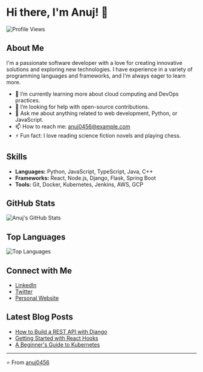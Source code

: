 # Hi there, I'm Anuj! 👋

![Profile Views](https://komarev.com/ghpvc/?username=anuj0456&color=blue)

## About Me

I'm a passionate software developer with a love for creating innovative solutions and exploring new technologies. I have experience in a variety of programming languages and frameworks, and I'm always eager to learn more.

- 🌱 I’m currently learning more about cloud computing and DevOps practices.
- 🤔 I’m looking for help with open-source contributions.
- 💬 Ask me about anything related to web development, Python, or JavaScript.
- 📫 How to reach me: [anuj0456@example.com](mailto:anuj0456@example.com)
- ⚡ Fun fact: I love reading science fiction novels and playing chess.

## Skills

- **Languages:** Python, JavaScript, TypeScript, Java, C++
- **Frameworks:** React, Node.js, Django, Flask, Spring Boot
- **Tools:** Git, Docker, Kubernetes, Jenkins, AWS, GCP

## GitHub Stats

![Anuj's GitHub Stats](https://github-readme-stats.vercel.app/api?username=anuj0456&show_icons=true&theme=radical)

## Top Languages

![Top Languages](https://github-readme-stats.vercel.app/api/top-langs/?username=anuj0456&layout=compact&theme=radical)

## Connect with Me

- [LinkedIn](https://www.linkedin.com/in/anuj0456/)
- [Twitter](https://twitter.com/anuj0456)
- [Personal Website](https://anuj0456.dev)

## Latest Blog Posts

<!-- BLOG-POST-LIST:START -->
- [How to Build a REST API with Django](https://anuj0456.dev/blog/django-rest-api)
- [Getting Started with React Hooks](https://anuj0456.dev/blog/react-hooks)
- [A Beginner's Guide to Kubernetes](https://anuj0456.dev/blog/kubernetes-guide)
<!-- BLOG-POST-LIST:END -->

---

⭐️ From [anuj0456](https://github.com/anuj0456)
